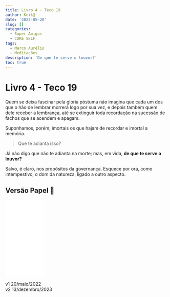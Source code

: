 ```yaml
---
title: Livro 4 - Teco 19
author: Keik@
date: '2022-05-20'
slug: []
categories:
  - Super Amigos
  - CORE SELF
tags:
  - Marco Aurélio
  - Meditações
description: 'De que te serve o louvor?'
toc: true
---
```


# Livro 4 - Teco 19

Quem se deixa fascinar pela glória póstuma não imagina que cada um dos que o hão de lembrar morrerá logo por sua vez, e depois também quem dele receber a lembrança, até se extinguir toda recordação na sucessão de fachos que se acendem e apagam. 

Suponhamos, porém, imortais os que hajam de recordar e imortal a memória. 

> Que te adianta isso? 

Já não digo que não te adianta na morte; mas, em vida, **de que te serve o louvor?** 

Salvo, é claro, nos propósitos da governança. Esquece por ora, como intempestivo, o dom da natureza, ligado a outro aspecto.

## Versão Papel :book:
<iframe style="width:120px;height:240px;" marginwidth="0" marginheight="0" scrolling="no" frameborder="0" src="//ws-na.amazon-adsystem.com/widgets/q?ServiceVersion=20070822&OneJS=1&Operation=GetAdHtml&MarketPlace=BR&source=ss&ref=as_ss_li_til&ad_type=product_link&tracking_id=mundodekeika-20&language=pt_BR&marketplace=amazon&region=BR&placement=B092FVY4BB&asins=B092FVY4BB&linkId=37c5ec14221f61f811029aa88b520891&show_border=true&link_opens_in_new_window=true"></iframe>


v1 20/maio/2022  
v2 13/dezembro/2023  

